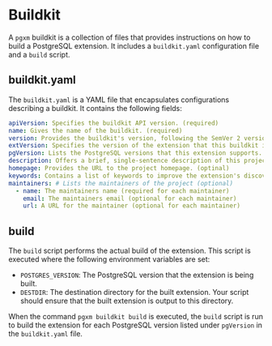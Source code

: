 # Buildkit

A `pgxm` buildkit is a collection of files that provides instructions on how to build a PostgreSQL extension.
It includes a `buildkit.yaml` configuration file and a `build` script.

## buildkit.yaml

The `buildkit.yaml` is a YAML file that encapsulates configurations describing a buildkit. It contains the following fields:

```yaml
apiVersion: Specifies the buildkit API version. (required)
name: Gives the name of the buildkit. (required)
version: Provides the buildkit's version, following the SemVer 2 versioning scheme. (required)
extVersion: Specifies the version of the extension that this buildkit is designed to build. This does not need to follow SemVer. Quotes are recommended to prevent interpretation as a number. (required)
pgVersion: Lists the PostgreSQL versions that this extension supports. (required)
description: Offers a brief, single-sentence description of this project. (optional)
homepage: Provides the URL to the project homepage. (optinal)
keywords: Contains a list of keywords to improve the extension's discoverability when listed in `pgxm search`. This is optional but can be useful for users searching for extensions. (optional)
maintainers: # Lists the maintainers of the project (optional)
  - name: The maintainers name (required for each maintainer)
    email: The maintainers email (optional for each maintainer)
    url: A URL for the maintainer (optional for each maintainer)
```

## build

The `build` script performs the actual build of the extension.
This script is executed where the following environment variables are set:

* `POSTGRES_VERSION`: The PostgreSQL version that the extension is being built.
* `DESTDIR`: The destination directory for the built extension. Your script should ensure that the built extension is output to this directory.

When the command `pgxm buildkit build` is executed, the `build` script is run to build the extension for each PostgreSQL version listed under `pgVersion` in the `buildkit.yaml` file.
